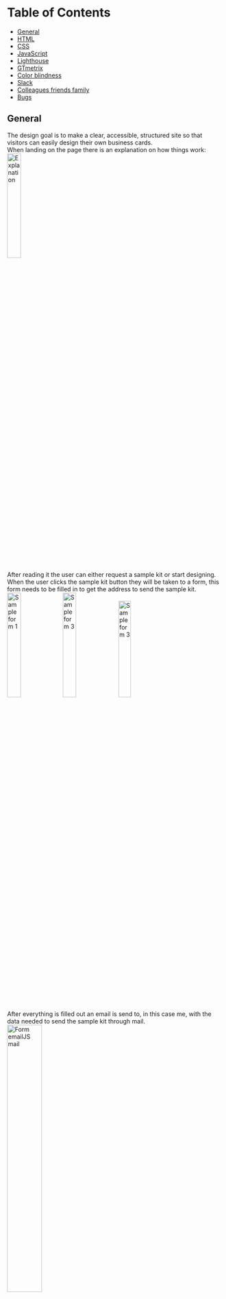 Table of Contents
======

  - [General](#general)
  - [HTML](#html)
  - [CSS](#css)
  - [JavaScript](#javascript)
  - [Lighthouse](#lighthouse)
  - [GTmetrix](#gtmetrix)
  - [Color blindness](#color-blindness)
  - [Slack](#slack)
  - [Colleagues friends family](#colleagues-friends-family)
  - [Bugs](#bugs)


## General

The design goal is to make a clear, accessible, structured site so that visitors can easily design their own business cards. <br>
When landing on the page there is an explanation on how things work: <br>
<img src="assets/images/testing_images/explanation.png" alt="Explanation" width="25%" height="25%"> <br>
After reading it the user can either request a sample kit or start designing. When the user clicks the sample kit button they will be taken to a form, this form needs to be filled in to get the address to send the sample kit. <br>
<img src="assets/images/testing_images/sample_form1.png" alt="Sample form 1" width="25%" height="25%">
<img src="assets/images/testing_images/sample_form2.png" alt="Sample form 3" width="25%" height="25%">
<img src="assets/images/testing_images/sample_form3.png" alt="Sample form 3" width="24%" height="24%"> <br> 
After everything is filled out an email is send to, in this case me, with the data needed to send the sample kit through mail. <br>
<img src="assets/images/testing_images/sample_form_emailjs_mail.png" alt="Form emailJS mail" width="40%" height="40%"> <br>
When the user feels ready to start designing they can click the start design button, which will take them to the creator.html page. <br>
<img src="assets/images/testing_images/creator_page.png" alt="Creator page" width="25%" height="25%"> <br>
As a visitor there were multiple steps you would like to take, in the manual tests it was checked if these were achieved.
- Choose out of three different sizes of business cards
- Choose a background color. <br>
<img src="assets/images/testing_images/step1_2.png" alt="Step 1 & 2" width="25%" height="25%"> <br>
This can been done in step 1 and 2.
- Choose the paper type.
- Choose the quantity. <br>
<img src="assets/images/testing_images/step3_4.png" alt="Step 3 & 4" width="25%" height="25%"> <br>
This can been done in step 3 and 4.
- Upload an own photo or logo.
- Edit text content.
- Download the designed card as a low res jpeg file. <br>
<img src="assets/images/testing_images/buttons.png" alt="Buttons" width="25%" height="25%">
<img src="assets/images/testing_images/preview.png" alt="Preview" width="25%" height="25%">
<img src="assets/images/testing_images/preview_testing.jpeg" alt="Download preview" width="18%" height="18%"> <br>
The user can click the buttons to achieve this
- Send a request for a quotation for the designed business cards.<br>
<img src="assets/images/testing_images/request_form1.png" alt="Request form 1" width="25%" height="25%">
<img src="assets/images/testing_images/request_form2.png" alt="Request form 2" width="25%" height="25%">
<img src="assets/images/testing_images/request_form3.png" alt="Request form 3" width="25%" height="25%"> <br>
As with the sample kit form after everything is filled out the request quotation button can be clicked and the user will be informed the request is send succesfully and will be redirected to the homepage.

It can be concluded that all goals have been achieved. <br>
<!-- The site has been tested on the available DevTools for phone and tablet sizes as well as on multiple responsive sizes and it was made sure that it looks good and works well on all. <br>
The site was also tested on multiple devices among others an OnePlus Nord, an iMac (Retina 5K, 27-inch, 2017), a MacBook-Air (Retina M1, 13.3-inch, 2020) and a Samsung Galaxy Tab4 (10.1-inch 2014), everything works as it should. -->

## HTML

HTML code was tested with a [HTML](https://validator.w3.org/#validate_by_input) validator, all the pages were checked.
<!-- <img src="assets/images/TESTING images/no_errors.png" alt="No Errors"/> -->
<!-- 
It gives only an error for the iframes of the meditations.html: 
<img src="assets/images/TESTING images/meditations_page.png" alt="Meditations page"/> -->

<!-- ```
Text not allowed in element iframe in this context.
``` 
This paragraph text could have just been skipped, but it is left in and the error was ignored, because this is what was learned in the HTML iframes section of the course: 
```
Some very old browsers do not support iframes. It is good practice to add a message to be displayed to users when the iframe will not load. This message goes between the opening and closing iframe tags like this:
```
```
 <iframe src="..."><p>Your browser does not support iframes.</p></iframe>"
```
After consulting with tutor assistance about it, a srcdoc attribute was tested, but then the iframe wouldn't load, so the paragraph text was left the way it was. -->

## CSS

CSS code was tested with a [CSS](https://jigsaw.w3.org/css-validator/validator.html.en#validate_by_input) validator.

<!-- <img src="assets/images/TESTING images/css_validator.png" alt="CSS Validator"/>

As is shown above two errors remain. <br>
First error:
```
Value Error : height Too many values or values are not recognized : intrinsic
``` 
This value was given to keep the image on the moon calendar page from getting pushed together on iPhone, it was one of the two suggestions given my mentor and it works as it should, because the image is pushed together on iPhone anymore.

Second error:
```
text underline offset property does not exist: 0.4em
``` 
Tutor assistance was consulted about it, and it was left this way because this is a functional CSS property, it does what it's supposed to do, it gives a little space between the underline and the active page in the navbar. It was tested on desktop and mobile devices on multiple browsers like Google Chrome, Safari, Microsoft Edge, Firefox and Brave. -->

## JavaScript

JavaScript was tested with a [JavaScript](https://jshint.com/) validator.
<!-- <img src="assets/images/TESTING images/js_validator.png" alt="JS Validator"/> -->

## Lighthouse

All pages have passed through Lighthouse in Chrome DevTools, the results for desktop can found here: 
<!-- <img src="assets/images/TESTING images/lighthouse_desktop_reports.png" alt="Lighthouse desktop reports"/>
and these are the results for the mobile versions:
<img src="assets/images/TESTING images/lighthouse_mobile_reports.png" alt="Lighthouse mobile reports"/>
The results are satisfying, so at this moment there is no need for adjustments. -->

## GTmetrix 

<!-- The site was tested with [GTmetrix](https://gtmetrix.com/) by my husband. This is the [first report](https://gtmetrix.com/reports/daph1986.github.io/CTWNdIKZ/). After that the images were compressed to reduce the page loading time. At the end a final test was done, this is the [report](https://gtmetrix.com/reports/daph1986.github.io/XUnAX0rn/) from that test. -->

## Color blindness 

<!-- Color blindness was tested on this [site](https://www.toptal.com/designers/colorfilter/) to ensure you would still be able to read the website when you have different types of color blindness. Here you will find a screenshot off the homepage test, but of course all pages were tested.
<img src="assets/images/TESTING images/protanopia.png" alt="Protanopia"/>
<img src="assets/images/TESTING images/deutanopia.png" alt="Deutanopia"/>
<img src="assets/images/TESTING images/tritanopia.png" alt="Tritanopia"/>
<img src="assets/images/TESTING images/greyscale_achromatopsia.png" alt="Greyscale / Achromatopsia"/> -->

## Slack

<!-- On the 3rd of February the project was placed on [Slack](https://slack.com/intl/en-nl/) and there a few points were brought up by Richard Lovett & Marina Pavlovic, among others the fact that the moon calendar modal could be viewed better when there is a difference in background with the base page and that the contrast for the text and background on the daily life page wasn’t enough. The decision was made to adjust this by changing the background of the modal a bit and to change the background color for the daily life page in order to get a good contrast and keep the consistency in text color. Richard also gave the advice to run the CSS code through an online Autoprefixer CSS. -->

## Colleagues / friends / family

<!-- A lot of different people were asked to check the project to ensure it works on different systems and devices. The website was tested on Samsung Galaxy TabA (10.1-inch 2019), OnePlus 5, Xiaomi Redmi Note 7, Xiaomi Redmi Note 8 Pro, Motorola G9, Motorola G5, Samsung S7, iPhone 6, iPhone 7, iPhone 12 and iPhone 12 Pro Max among others.
My colleague found a bug when you turn your iPhone in landscape mode. 
<img src="assets/images/TESTING images/ios_bug_1.jpeg" alt="iOS bug 1"/>
<img src="assets/images/TESTING images/ios_bug_2.jpeg" alt="iOS bug 2"/>
<img src="assets/images/TESTING images/ios_bug_3.jpeg" alt="iOS bug 3"/>
<img src="assets/images/TESTING images/ios_bug_4.jpeg" alt="iOS bug 4"/>
<img src="assets/images/TESTING images/ios_bug_5.jpeg" alt="iOS bug 5"/>
Research was done and it was tried to solve but didn't work out. It was really frustrating because when you turn iPhones in landscape in the DevTools online this bug doesn't get displayed.
It has to do with the "Notch" which is a safe area on iPhone as explained [here](https://css-tricks.com/the-notch-and-css/). It does this with more sites not only this website.
So, this will be something for the future to solve. <br>
#### Advices given after testing which were followed
1. The reason a preload for jQuery was added, is that a friend of mine, Benny, who works as a senior developer explained that this was a smart thing to do, so that the browser gets a hint of what is coming and can prepare for loading the content. He also suggested that it was better to give the redirect function on the homepage a more self-describing name for clarification and to make the email icon clickable and let it open in the default email.
2. It was my husband, Django, who suggested to put the JavaScript in a separate file. -->

Bugs
======

#### Preview file

The following css code was used to set the preview to center:
```
#center.row .col.s12 {
  float: none;
  display: block;
  margin: auto;
  float: none;
}
```
but as a result when downloading the preview file the prewiew was cut off. <br>
<img src="assets/images/testing_images/preview_bug1.jpeg" alt="Preview bug 1" width="26%" height="26%"> <br>
This was solved by changing the row into a container and giving it this css code:
```
#center {
  width: 100%;
  height: 440px;
  display: flex;
  justify-content: center;
}
```
But then a strip of the background color on the bottom of preview got visible. <br>
<img src="assets/images/testing_images/preview_bug2.jpeg" alt="Preview bug 2" width="25%" height="25%">
<img src="assets/images/testing_images/preview_bug3.jpeg" alt="Preview bug 3" width="25%" height="25%"> <br>
This was fixed by combining the excisting js funtions for selectSize, setDimensions and makeCanvasLarge into the selectSize function. 

```
function selectSize(element) {

  const image = document.getElementById('templates');

  if (element.id == 'single-one-sided' && element.checked) {
    image.src = 'assets/images/businesscards_templates/businescard_one_sided.png';

    if (l.matches) {
      canvas.setDimensions({ width: 720, height: 1300 });
      document.getElementById("center").style.height = "495px";}
    else {
      canvas.setDimensions({ width: 320, height: 200 });
      document.getElementById("center").style.height = "220px";}

  } else if (element.id == 'single-double-sided' && element.checked) {
    image.src = 'assets/images/businesscards_templates/businescard_double_sided.png';

    if (l.matches) {
      canvas.setDimensions({ width: 720, height: 1300 });
      document.getElementById("center").style.height = "1220px";}
    else {
      canvas.setDimensions({ width: 320, height: 200 });
      document.getElementById("center").style.height = "535px";}

  } else if (element.id == 'double-portrait-one-sided' && element.checked) {
    image.src = 'assets/images/businesscards_templates/businesscard_double_portrait_one_sided.png';

    if (l.matches) {
      canvas.setDimensions({ width: 720, height: 1300 });
      document.getElementById("center").style.height = "556px";}
    else {
      canvas.setDimensions({ width: 320, height: 200 });
      document.getElementById("center").style.height = "250px";}

  } else if (element.id == 'double-portrait-double-sided' && element.checked) {
    image.src = 'assets/images/businesscards_templates/businesscard_double_portrait_double_sided.png';

    if (l.matches) {
      canvas.setDimensions({ width: 720, height: 1300 });
      document.getElementById("center").style.height = "1305px";}
    else {
      canvas.setDimensions({ width: 320, height: 200 });
      document.getElementById("center").style.height = "580px";}
    
  } else if (element.id == 'double-landscape-one-sided' && element.checked) {
    image.src = 'assets/images/businesscards_templates/businesscard_double_landscape_one_sided.png';
   
    if (l.matches) {
      canvas.setDimensions({ width: 720, height: 1300 });
      document.getElementById("center").style.height = "253px";}
    else {
      canvas.setDimensions({ width: 320, height: 200 });
      document.getElementById("center").style.height = "112px";}

  } else if (element.id == 'double-landscape-double-sided' && element.checked) {
    image.src = 'assets/images/businesscards_templates/businesscard_double_landscape_double_sided.png';
    
    if (l.matches) {
      canvas.setDimensions({ width: 720, height: 1300 });
      document.getElementById("center").style.height = "643px";}
    else {
      canvas.setDimensions({ width: 320, height: 200 });
      document.getElementById("center").style.height = "282px";}
  }
}
```
This ensures that for size the user selects on the screensize the user is on the right div and canvas size is selected.
The preview is good now: <br>
<img src="assets/images/testing_images/preview_bug_fixed.jpeg" alt="Preview bug fixed" width="25%" height="25%"> <br>
One thing remains to be said, when a size selection is made switching from screen size does not resizes the canvas. Only when a new selection is made the proper size will be shown. Of course this can been seen as a bug, but with normal usage this will not happen.

#### Safari button bug

The site was tested on Safari webbrowser among others and there appeared to be something wrong with the add text, download & reset buttons section. <br>
<img src="assets/images/testing_images/safari_button_bug1.jpeg" alt="Safari button bug 1" width="35%" height="35%"> <br>
The buttons were colorless, the following code was tried to fix it: <br>
creator.html:
```
<button class="waves-effect btn-large btn-postfly button-spacing" type="button" name="action"
  onclick="addTextField()">Add text field</button>
<button class="waves-effect btn-large btn-postfly" type="button" onclick="downloadPreview()">Download your preview</button>
<button><a class="waves-effect btn-large btn-postfly button-spacing" type="reset" value="Reset"
href="creator.html">Reset</a></button>
```
css:
```
button {
  border: none;
}
```
This resulted in the following: <br>
<img src="assets/images/testing_images/safari_button_bug2.jpeg" alt="Safari button bug 2" width="35%" height="35%"> <br>
After inspecting the type and value seemed to be the problem, so the css styling was removed again and the code for the reset button in creator.html was changed to:
```
<a class="waves-effect btn-large btn-postfly button-spacing" href="creator.html">Reset</a>
```
That fixed the problem.<br>
<img src="assets/images/testing_images/safari_button_bug_fixed.jpeg" alt="Safari button bug fixed" width="35%" height="35%">